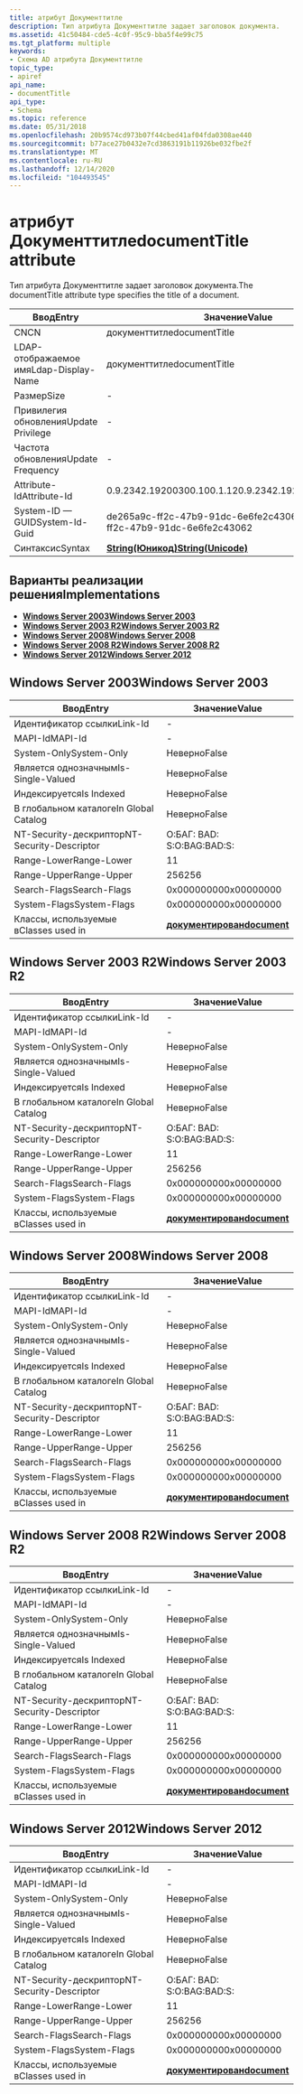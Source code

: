 ```yaml
---
title: атрибут Документтитле
description: Тип атрибута Документтитле задает заголовок документа.
ms.assetid: 41c50484-cde5-4c0f-95c9-bba5f4e99c75
ms.tgt_platform: multiple
keywords:
- Схема AD атрибута Документтитле
topic_type:
- apiref
api_name:
- documentTitle
api_type:
- Schema
ms.topic: reference
ms.date: 05/31/2018
ms.openlocfilehash: 20b9574cd973b07f44cbed41af04fda0308ae440
ms.sourcegitcommit: b77ace27b0432e7cd3863191b11926be032fbe2f
ms.translationtype: MT
ms.contentlocale: ru-RU
ms.lasthandoff: 12/14/2020
ms.locfileid: "104493545"
---
```

# <a name="documenttitle-attribute"></a><span data-ttu-id="9c52c-104">атрибут Документтитле</span><span class="sxs-lookup"><span data-stu-id="9c52c-104">documentTitle attribute</span></span>

<span data-ttu-id="9c52c-105">Тип атрибута Документтитле задает заголовок документа.</span><span class="sxs-lookup"><span data-stu-id="9c52c-105">The documentTitle attribute type specifies the title of a document.</span></span>



| <span data-ttu-id="9c52c-106">Ввод</span><span class="sxs-lookup"><span data-stu-id="9c52c-106">Entry</span></span> | <span data-ttu-id="9c52c-107">Значение</span><span class="sxs-lookup"><span data-stu-id="9c52c-107">Value</span></span> |
|-------------------|---------------------------------------------|
| <span data-ttu-id="9c52c-108">CN</span><span class="sxs-lookup"><span data-stu-id="9c52c-108">CN</span></span>                | <span data-ttu-id="9c52c-109">документтитле</span><span class="sxs-lookup"><span data-stu-id="9c52c-109">documentTitle</span></span>                               |
| <span data-ttu-id="9c52c-110">LDAP-отображаемое имя</span><span class="sxs-lookup"><span data-stu-id="9c52c-110">Ldap-Display-Name</span></span> | <span data-ttu-id="9c52c-111">документтитле</span><span class="sxs-lookup"><span data-stu-id="9c52c-111">documentTitle</span></span>                               |
| <span data-ttu-id="9c52c-112">Размер</span><span class="sxs-lookup"><span data-stu-id="9c52c-112">Size</span></span>              | \-                                          |
| <span data-ttu-id="9c52c-113">Привилегия обновления</span><span class="sxs-lookup"><span data-stu-id="9c52c-113">Update Privilege</span></span>  | \-                                          |
| <span data-ttu-id="9c52c-114">Частота обновления</span><span class="sxs-lookup"><span data-stu-id="9c52c-114">Update Frequency</span></span>  | \-                                          |
| <span data-ttu-id="9c52c-115">Attribute-Id</span><span class="sxs-lookup"><span data-stu-id="9c52c-115">Attribute-Id</span></span>      | <span data-ttu-id="9c52c-116">0.9.2342.19200300.100.1.12</span><span class="sxs-lookup"><span data-stu-id="9c52c-116">0.9.2342.19200300.100.1.12</span></span>                  |
| <span data-ttu-id="9c52c-117">System-ID — GUID</span><span class="sxs-lookup"><span data-stu-id="9c52c-117">System-Id-Guid</span></span>    | <span data-ttu-id="9c52c-118">de265a9c-ff2c-47b9-91dc-6e6fe2c43062</span><span class="sxs-lookup"><span data-stu-id="9c52c-118">de265a9c-ff2c-47b9-91dc-6e6fe2c43062</span></span>        |
| <span data-ttu-id="9c52c-119">Синтаксис</span><span class="sxs-lookup"><span data-stu-id="9c52c-119">Syntax</span></span>            | [<span data-ttu-id="9c52c-120">**String(Юникод)**</span><span class="sxs-lookup"><span data-stu-id="9c52c-120">**String(Unicode)**</span></span>](s-string-unicode.md) |



## <a name="implementations"></a><span data-ttu-id="9c52c-121">Варианты реализации решения</span><span class="sxs-lookup"><span data-stu-id="9c52c-121">Implementations</span></span>

-   [<span data-ttu-id="9c52c-122">**Windows Server 2003**</span><span class="sxs-lookup"><span data-stu-id="9c52c-122">**Windows Server 2003**</span></span>](#windows-server-2003)
-   [<span data-ttu-id="9c52c-123">**Windows Server 2003 R2**</span><span class="sxs-lookup"><span data-stu-id="9c52c-123">**Windows Server 2003 R2**</span></span>](#windows-server-2003-r2)
-   [<span data-ttu-id="9c52c-124">**Windows Server 2008**</span><span class="sxs-lookup"><span data-stu-id="9c52c-124">**Windows Server 2008**</span></span>](#windows-server-2008)
-   [<span data-ttu-id="9c52c-125">**Windows Server 2008 R2**</span><span class="sxs-lookup"><span data-stu-id="9c52c-125">**Windows Server 2008 R2**</span></span>](#windows-server-2008-r2)
-   [<span data-ttu-id="9c52c-126">**Windows Server 2012**</span><span class="sxs-lookup"><span data-stu-id="9c52c-126">**Windows Server 2012**</span></span>](#windows-server-2012)

## <a name="windows-server-2003"></a><span data-ttu-id="9c52c-127">Windows Server 2003</span><span class="sxs-lookup"><span data-stu-id="9c52c-127">Windows Server 2003</span></span>



| <span data-ttu-id="9c52c-128">Ввод</span><span class="sxs-lookup"><span data-stu-id="9c52c-128">Entry</span></span> | <span data-ttu-id="9c52c-129">Значение</span><span class="sxs-lookup"><span data-stu-id="9c52c-129">Value</span></span> |
|------------------------|-------------------------------------------|
| <span data-ttu-id="9c52c-130">Идентификатор ссылки</span><span class="sxs-lookup"><span data-stu-id="9c52c-130">Link-Id</span></span>                | \-                                        |
| <span data-ttu-id="9c52c-131">MAPI-Id</span><span class="sxs-lookup"><span data-stu-id="9c52c-131">MAPI-Id</span></span>                | \-                                        |
| <span data-ttu-id="9c52c-132">System-Only</span><span class="sxs-lookup"><span data-stu-id="9c52c-132">System-Only</span></span>            | <span data-ttu-id="9c52c-133">Неверно</span><span class="sxs-lookup"><span data-stu-id="9c52c-133">False</span></span>                                     |
| <span data-ttu-id="9c52c-134">Является однозначным</span><span class="sxs-lookup"><span data-stu-id="9c52c-134">Is-Single-Valued</span></span>       | <span data-ttu-id="9c52c-135">Неверно</span><span class="sxs-lookup"><span data-stu-id="9c52c-135">False</span></span>                                     |
| <span data-ttu-id="9c52c-136">Индексируется</span><span class="sxs-lookup"><span data-stu-id="9c52c-136">Is Indexed</span></span>             | <span data-ttu-id="9c52c-137">Неверно</span><span class="sxs-lookup"><span data-stu-id="9c52c-137">False</span></span>                                     |
| <span data-ttu-id="9c52c-138">В глобальном каталоге</span><span class="sxs-lookup"><span data-stu-id="9c52c-138">In Global Catalog</span></span>      | <span data-ttu-id="9c52c-139">Неверно</span><span class="sxs-lookup"><span data-stu-id="9c52c-139">False</span></span>                                     |
| <span data-ttu-id="9c52c-140">NT-Security-дескриптор</span><span class="sxs-lookup"><span data-stu-id="9c52c-140">NT-Security-Descriptor</span></span> | <span data-ttu-id="9c52c-141">О:БАГ: BAD: S:</span><span class="sxs-lookup"><span data-stu-id="9c52c-141">O:BAG:BAD:S:</span></span>                              |
| <span data-ttu-id="9c52c-142">Range-Lower</span><span class="sxs-lookup"><span data-stu-id="9c52c-142">Range-Lower</span></span>            | <span data-ttu-id="9c52c-143">1</span><span class="sxs-lookup"><span data-stu-id="9c52c-143">1</span></span>                                         |
| <span data-ttu-id="9c52c-144">Range-Upper</span><span class="sxs-lookup"><span data-stu-id="9c52c-144">Range-Upper</span></span>            | <span data-ttu-id="9c52c-145">256</span><span class="sxs-lookup"><span data-stu-id="9c52c-145">256</span></span>                                       |
| <span data-ttu-id="9c52c-146">Search-Flags</span><span class="sxs-lookup"><span data-stu-id="9c52c-146">Search-Flags</span></span>           | <span data-ttu-id="9c52c-147">0x00000000</span><span class="sxs-lookup"><span data-stu-id="9c52c-147">0x00000000</span></span>                                |
| <span data-ttu-id="9c52c-148">System-Flags</span><span class="sxs-lookup"><span data-stu-id="9c52c-148">System-Flags</span></span>           | <span data-ttu-id="9c52c-149">0x00000000</span><span class="sxs-lookup"><span data-stu-id="9c52c-149">0x00000000</span></span>                                |
| <span data-ttu-id="9c52c-150">Классы, используемые в</span><span class="sxs-lookup"><span data-stu-id="9c52c-150">Classes used in</span></span>        | [<span data-ttu-id="9c52c-151">**документирован**</span><span class="sxs-lookup"><span data-stu-id="9c52c-151">**document**</span></span>](c-document.md)<br/> |



## <a name="windows-server-2003-r2"></a><span data-ttu-id="9c52c-152">Windows Server 2003 R2</span><span class="sxs-lookup"><span data-stu-id="9c52c-152">Windows Server 2003 R2</span></span>



| <span data-ttu-id="9c52c-153">Ввод</span><span class="sxs-lookup"><span data-stu-id="9c52c-153">Entry</span></span> | <span data-ttu-id="9c52c-154">Значение</span><span class="sxs-lookup"><span data-stu-id="9c52c-154">Value</span></span> |
|------------------------|-------------------------------------------|
| <span data-ttu-id="9c52c-155">Идентификатор ссылки</span><span class="sxs-lookup"><span data-stu-id="9c52c-155">Link-Id</span></span>                | \-                                        |
| <span data-ttu-id="9c52c-156">MAPI-Id</span><span class="sxs-lookup"><span data-stu-id="9c52c-156">MAPI-Id</span></span>                | \-                                        |
| <span data-ttu-id="9c52c-157">System-Only</span><span class="sxs-lookup"><span data-stu-id="9c52c-157">System-Only</span></span>            | <span data-ttu-id="9c52c-158">Неверно</span><span class="sxs-lookup"><span data-stu-id="9c52c-158">False</span></span>                                     |
| <span data-ttu-id="9c52c-159">Является однозначным</span><span class="sxs-lookup"><span data-stu-id="9c52c-159">Is-Single-Valued</span></span>       | <span data-ttu-id="9c52c-160">Неверно</span><span class="sxs-lookup"><span data-stu-id="9c52c-160">False</span></span>                                     |
| <span data-ttu-id="9c52c-161">Индексируется</span><span class="sxs-lookup"><span data-stu-id="9c52c-161">Is Indexed</span></span>             | <span data-ttu-id="9c52c-162">Неверно</span><span class="sxs-lookup"><span data-stu-id="9c52c-162">False</span></span>                                     |
| <span data-ttu-id="9c52c-163">В глобальном каталоге</span><span class="sxs-lookup"><span data-stu-id="9c52c-163">In Global Catalog</span></span>      | <span data-ttu-id="9c52c-164">Неверно</span><span class="sxs-lookup"><span data-stu-id="9c52c-164">False</span></span>                                     |
| <span data-ttu-id="9c52c-165">NT-Security-дескриптор</span><span class="sxs-lookup"><span data-stu-id="9c52c-165">NT-Security-Descriptor</span></span> | <span data-ttu-id="9c52c-166">О:БАГ: BAD: S:</span><span class="sxs-lookup"><span data-stu-id="9c52c-166">O:BAG:BAD:S:</span></span>                              |
| <span data-ttu-id="9c52c-167">Range-Lower</span><span class="sxs-lookup"><span data-stu-id="9c52c-167">Range-Lower</span></span>            | <span data-ttu-id="9c52c-168">1</span><span class="sxs-lookup"><span data-stu-id="9c52c-168">1</span></span>                                         |
| <span data-ttu-id="9c52c-169">Range-Upper</span><span class="sxs-lookup"><span data-stu-id="9c52c-169">Range-Upper</span></span>            | <span data-ttu-id="9c52c-170">256</span><span class="sxs-lookup"><span data-stu-id="9c52c-170">256</span></span>                                       |
| <span data-ttu-id="9c52c-171">Search-Flags</span><span class="sxs-lookup"><span data-stu-id="9c52c-171">Search-Flags</span></span>           | <span data-ttu-id="9c52c-172">0x00000000</span><span class="sxs-lookup"><span data-stu-id="9c52c-172">0x00000000</span></span>                                |
| <span data-ttu-id="9c52c-173">System-Flags</span><span class="sxs-lookup"><span data-stu-id="9c52c-173">System-Flags</span></span>           | <span data-ttu-id="9c52c-174">0x00000000</span><span class="sxs-lookup"><span data-stu-id="9c52c-174">0x00000000</span></span>                                |
| <span data-ttu-id="9c52c-175">Классы, используемые в</span><span class="sxs-lookup"><span data-stu-id="9c52c-175">Classes used in</span></span>        | [<span data-ttu-id="9c52c-176">**документирован**</span><span class="sxs-lookup"><span data-stu-id="9c52c-176">**document**</span></span>](c-document.md)<br/> |



## <a name="windows-server-2008"></a><span data-ttu-id="9c52c-177">Windows Server 2008</span><span class="sxs-lookup"><span data-stu-id="9c52c-177">Windows Server 2008</span></span>



| <span data-ttu-id="9c52c-178">Ввод</span><span class="sxs-lookup"><span data-stu-id="9c52c-178">Entry</span></span> | <span data-ttu-id="9c52c-179">Значение</span><span class="sxs-lookup"><span data-stu-id="9c52c-179">Value</span></span> |
|------------------------|-------------------------------------------|
| <span data-ttu-id="9c52c-180">Идентификатор ссылки</span><span class="sxs-lookup"><span data-stu-id="9c52c-180">Link-Id</span></span>                | \-                                        |
| <span data-ttu-id="9c52c-181">MAPI-Id</span><span class="sxs-lookup"><span data-stu-id="9c52c-181">MAPI-Id</span></span>                | \-                                        |
| <span data-ttu-id="9c52c-182">System-Only</span><span class="sxs-lookup"><span data-stu-id="9c52c-182">System-Only</span></span>            | <span data-ttu-id="9c52c-183">Неверно</span><span class="sxs-lookup"><span data-stu-id="9c52c-183">False</span></span>                                     |
| <span data-ttu-id="9c52c-184">Является однозначным</span><span class="sxs-lookup"><span data-stu-id="9c52c-184">Is-Single-Valued</span></span>       | <span data-ttu-id="9c52c-185">Неверно</span><span class="sxs-lookup"><span data-stu-id="9c52c-185">False</span></span>                                     |
| <span data-ttu-id="9c52c-186">Индексируется</span><span class="sxs-lookup"><span data-stu-id="9c52c-186">Is Indexed</span></span>             | <span data-ttu-id="9c52c-187">Неверно</span><span class="sxs-lookup"><span data-stu-id="9c52c-187">False</span></span>                                     |
| <span data-ttu-id="9c52c-188">В глобальном каталоге</span><span class="sxs-lookup"><span data-stu-id="9c52c-188">In Global Catalog</span></span>      | <span data-ttu-id="9c52c-189">Неверно</span><span class="sxs-lookup"><span data-stu-id="9c52c-189">False</span></span>                                     |
| <span data-ttu-id="9c52c-190">NT-Security-дескриптор</span><span class="sxs-lookup"><span data-stu-id="9c52c-190">NT-Security-Descriptor</span></span> | <span data-ttu-id="9c52c-191">О:БАГ: BAD: S:</span><span class="sxs-lookup"><span data-stu-id="9c52c-191">O:BAG:BAD:S:</span></span>                              |
| <span data-ttu-id="9c52c-192">Range-Lower</span><span class="sxs-lookup"><span data-stu-id="9c52c-192">Range-Lower</span></span>            | <span data-ttu-id="9c52c-193">1</span><span class="sxs-lookup"><span data-stu-id="9c52c-193">1</span></span>                                         |
| <span data-ttu-id="9c52c-194">Range-Upper</span><span class="sxs-lookup"><span data-stu-id="9c52c-194">Range-Upper</span></span>            | <span data-ttu-id="9c52c-195">256</span><span class="sxs-lookup"><span data-stu-id="9c52c-195">256</span></span>                                       |
| <span data-ttu-id="9c52c-196">Search-Flags</span><span class="sxs-lookup"><span data-stu-id="9c52c-196">Search-Flags</span></span>           | <span data-ttu-id="9c52c-197">0x00000000</span><span class="sxs-lookup"><span data-stu-id="9c52c-197">0x00000000</span></span>                                |
| <span data-ttu-id="9c52c-198">System-Flags</span><span class="sxs-lookup"><span data-stu-id="9c52c-198">System-Flags</span></span>           | <span data-ttu-id="9c52c-199">0x00000000</span><span class="sxs-lookup"><span data-stu-id="9c52c-199">0x00000000</span></span>                                |
| <span data-ttu-id="9c52c-200">Классы, используемые в</span><span class="sxs-lookup"><span data-stu-id="9c52c-200">Classes used in</span></span>        | [<span data-ttu-id="9c52c-201">**документирован**</span><span class="sxs-lookup"><span data-stu-id="9c52c-201">**document**</span></span>](c-document.md)<br/> |



## <a name="windows-server-2008-r2"></a><span data-ttu-id="9c52c-202">Windows Server 2008 R2</span><span class="sxs-lookup"><span data-stu-id="9c52c-202">Windows Server 2008 R2</span></span>



| <span data-ttu-id="9c52c-203">Ввод</span><span class="sxs-lookup"><span data-stu-id="9c52c-203">Entry</span></span> | <span data-ttu-id="9c52c-204">Значение</span><span class="sxs-lookup"><span data-stu-id="9c52c-204">Value</span></span> |
|------------------------|-------------------------------------------|
| <span data-ttu-id="9c52c-205">Идентификатор ссылки</span><span class="sxs-lookup"><span data-stu-id="9c52c-205">Link-Id</span></span>                | \-                                        |
| <span data-ttu-id="9c52c-206">MAPI-Id</span><span class="sxs-lookup"><span data-stu-id="9c52c-206">MAPI-Id</span></span>                | \-                                        |
| <span data-ttu-id="9c52c-207">System-Only</span><span class="sxs-lookup"><span data-stu-id="9c52c-207">System-Only</span></span>            | <span data-ttu-id="9c52c-208">Неверно</span><span class="sxs-lookup"><span data-stu-id="9c52c-208">False</span></span>                                     |
| <span data-ttu-id="9c52c-209">Является однозначным</span><span class="sxs-lookup"><span data-stu-id="9c52c-209">Is-Single-Valued</span></span>       | <span data-ttu-id="9c52c-210">Неверно</span><span class="sxs-lookup"><span data-stu-id="9c52c-210">False</span></span>                                     |
| <span data-ttu-id="9c52c-211">Индексируется</span><span class="sxs-lookup"><span data-stu-id="9c52c-211">Is Indexed</span></span>             | <span data-ttu-id="9c52c-212">Неверно</span><span class="sxs-lookup"><span data-stu-id="9c52c-212">False</span></span>                                     |
| <span data-ttu-id="9c52c-213">В глобальном каталоге</span><span class="sxs-lookup"><span data-stu-id="9c52c-213">In Global Catalog</span></span>      | <span data-ttu-id="9c52c-214">Неверно</span><span class="sxs-lookup"><span data-stu-id="9c52c-214">False</span></span>                                     |
| <span data-ttu-id="9c52c-215">NT-Security-дескриптор</span><span class="sxs-lookup"><span data-stu-id="9c52c-215">NT-Security-Descriptor</span></span> | <span data-ttu-id="9c52c-216">О:БАГ: BAD: S:</span><span class="sxs-lookup"><span data-stu-id="9c52c-216">O:BAG:BAD:S:</span></span>                              |
| <span data-ttu-id="9c52c-217">Range-Lower</span><span class="sxs-lookup"><span data-stu-id="9c52c-217">Range-Lower</span></span>            | <span data-ttu-id="9c52c-218">1</span><span class="sxs-lookup"><span data-stu-id="9c52c-218">1</span></span>                                         |
| <span data-ttu-id="9c52c-219">Range-Upper</span><span class="sxs-lookup"><span data-stu-id="9c52c-219">Range-Upper</span></span>            | <span data-ttu-id="9c52c-220">256</span><span class="sxs-lookup"><span data-stu-id="9c52c-220">256</span></span>                                       |
| <span data-ttu-id="9c52c-221">Search-Flags</span><span class="sxs-lookup"><span data-stu-id="9c52c-221">Search-Flags</span></span>           | <span data-ttu-id="9c52c-222">0x00000000</span><span class="sxs-lookup"><span data-stu-id="9c52c-222">0x00000000</span></span>                                |
| <span data-ttu-id="9c52c-223">System-Flags</span><span class="sxs-lookup"><span data-stu-id="9c52c-223">System-Flags</span></span>           | <span data-ttu-id="9c52c-224">0x00000000</span><span class="sxs-lookup"><span data-stu-id="9c52c-224">0x00000000</span></span>                                |
| <span data-ttu-id="9c52c-225">Классы, используемые в</span><span class="sxs-lookup"><span data-stu-id="9c52c-225">Classes used in</span></span>        | [<span data-ttu-id="9c52c-226">**документирован**</span><span class="sxs-lookup"><span data-stu-id="9c52c-226">**document**</span></span>](c-document.md)<br/> |



## <a name="windows-server-2012"></a><span data-ttu-id="9c52c-227">Windows Server 2012</span><span class="sxs-lookup"><span data-stu-id="9c52c-227">Windows Server 2012</span></span>



| <span data-ttu-id="9c52c-228">Ввод</span><span class="sxs-lookup"><span data-stu-id="9c52c-228">Entry</span></span> | <span data-ttu-id="9c52c-229">Значение</span><span class="sxs-lookup"><span data-stu-id="9c52c-229">Value</span></span> |
|------------------------|-------------------------------------------|
| <span data-ttu-id="9c52c-230">Идентификатор ссылки</span><span class="sxs-lookup"><span data-stu-id="9c52c-230">Link-Id</span></span>                | \-                                        |
| <span data-ttu-id="9c52c-231">MAPI-Id</span><span class="sxs-lookup"><span data-stu-id="9c52c-231">MAPI-Id</span></span>                | \-                                        |
| <span data-ttu-id="9c52c-232">System-Only</span><span class="sxs-lookup"><span data-stu-id="9c52c-232">System-Only</span></span>            | <span data-ttu-id="9c52c-233">Неверно</span><span class="sxs-lookup"><span data-stu-id="9c52c-233">False</span></span>                                     |
| <span data-ttu-id="9c52c-234">Является однозначным</span><span class="sxs-lookup"><span data-stu-id="9c52c-234">Is-Single-Valued</span></span>       | <span data-ttu-id="9c52c-235">Неверно</span><span class="sxs-lookup"><span data-stu-id="9c52c-235">False</span></span>                                     |
| <span data-ttu-id="9c52c-236">Индексируется</span><span class="sxs-lookup"><span data-stu-id="9c52c-236">Is Indexed</span></span>             | <span data-ttu-id="9c52c-237">Неверно</span><span class="sxs-lookup"><span data-stu-id="9c52c-237">False</span></span>                                     |
| <span data-ttu-id="9c52c-238">В глобальном каталоге</span><span class="sxs-lookup"><span data-stu-id="9c52c-238">In Global Catalog</span></span>      | <span data-ttu-id="9c52c-239">Неверно</span><span class="sxs-lookup"><span data-stu-id="9c52c-239">False</span></span>                                     |
| <span data-ttu-id="9c52c-240">NT-Security-дескриптор</span><span class="sxs-lookup"><span data-stu-id="9c52c-240">NT-Security-Descriptor</span></span> | <span data-ttu-id="9c52c-241">О:БАГ: BAD: S:</span><span class="sxs-lookup"><span data-stu-id="9c52c-241">O:BAG:BAD:S:</span></span>                              |
| <span data-ttu-id="9c52c-242">Range-Lower</span><span class="sxs-lookup"><span data-stu-id="9c52c-242">Range-Lower</span></span>            | <span data-ttu-id="9c52c-243">1</span><span class="sxs-lookup"><span data-stu-id="9c52c-243">1</span></span>                                         |
| <span data-ttu-id="9c52c-244">Range-Upper</span><span class="sxs-lookup"><span data-stu-id="9c52c-244">Range-Upper</span></span>            | <span data-ttu-id="9c52c-245">256</span><span class="sxs-lookup"><span data-stu-id="9c52c-245">256</span></span>                                       |
| <span data-ttu-id="9c52c-246">Search-Flags</span><span class="sxs-lookup"><span data-stu-id="9c52c-246">Search-Flags</span></span>           | <span data-ttu-id="9c52c-247">0x00000000</span><span class="sxs-lookup"><span data-stu-id="9c52c-247">0x00000000</span></span>                                |
| <span data-ttu-id="9c52c-248">System-Flags</span><span class="sxs-lookup"><span data-stu-id="9c52c-248">System-Flags</span></span>           | <span data-ttu-id="9c52c-249">0x00000000</span><span class="sxs-lookup"><span data-stu-id="9c52c-249">0x00000000</span></span>                                |
| <span data-ttu-id="9c52c-250">Классы, используемые в</span><span class="sxs-lookup"><span data-stu-id="9c52c-250">Classes used in</span></span>        | [<span data-ttu-id="9c52c-251">**документирован**</span><span class="sxs-lookup"><span data-stu-id="9c52c-251">**document**</span></span>](c-document.md)<br/> |



 

 





